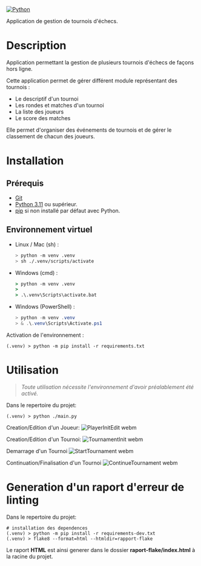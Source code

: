 [![Python](https://img.shields.io/badge/python-3.11-blue)](https://github.com/MeldSnake/oc_p4)

Application de gestion de tournois d'échecs.

# Description

Application permettant la gestion de plusieurs tournois d'échecs de façons hors ligne.

Cette application permet de gérer différent module représentant des tournois :

- Le descriptif d'un tournoi
- Les rondes et matches d'un tournoi
- La liste des joueurs
- Le score des matches

Elle permet d'organiser des événements de tournois et de gérer le classement de chacun des joueurs.

# Installation

## Prérequis

- [Git](https://git-scm.org/)
- [Python 3.11](https://www.python.org/downloads/) ou supérieur.
- [pip](https://docs.python.org/fr/3/library/ensurepip.html) si non installé par défaut avec Python.

## Environnement virtuel

- Linux / Mac (sh) :
    ```bash
    > python -m venv .venv
    > sh ./.venv/scripts/activate
    ```
- Windows (cmd) :
    ```cmd
    > python -m venv .venv
    > 
    > .\.venv\Scripts\activate.bat
    ```
- Windows (PowerShell) :
    ```powershell
    > python -m venv .venv
    > & .\.venv\Scripts\Activate.ps1
    ```

Activation de l'environnement :
```shell
(.venv) > python -m pip install -r requirements.txt
```

# Utilisation

> *Toute utilisation nécessite l'environnement d'avoir préalablement été activé.*

Dans le repertoire du projet:
```shell
(.venv) > python ./main.py
```

Creation/Edition d'un Joueur:
![PlayerInitEdit webm](https://user-images.githubusercontent.com/10913956/210397372-d20e176b-ffe2-4586-b575-69a16eec8bea.gif)

Creation/Edition d'un Tournoi:
![TournamentInit webm](https://user-images.githubusercontent.com/10913956/210397389-98f1772b-da25-4b34-a4ff-23f9bf958189.gif)

Demarrage d'un Tournoi
![StartTournament webm](https://user-images.githubusercontent.com/10913956/210397398-87ff911b-7824-4dfe-9485-2890f2cb4015.gif)

Continuation/Finalisation d'un Tournoi
![ContinueTournament webm](https://user-images.githubusercontent.com/10913956/210397405-38f8bfc5-0337-442d-af7d-b16e6664fa07.gif)


# Generation d'un raport d'erreur de linting

Dans le repertoire du projet:

```shell
# installation des dependences
(.venv) > python -m pip install -r requirements-dev.txt
(.venv) > flake8 --format=html --htmldir=rapport-flake
```

Le raport **HTML** est ainsi generer dans le dossier **raport-flake/index.html** à la racine du projet.
